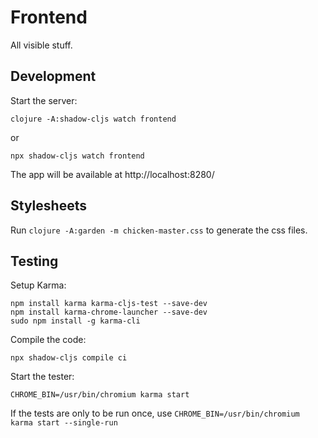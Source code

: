 # Frontend

All visible stuff.

## Development

Start the server:

    clojure -A:shadow-cljs watch frontend

or

    npx shadow-cljs watch frontend

The app will be available at http://localhost:8280/

## Stylesheets

Run `clojure -A:garden -m chicken-master.css` to generate the css files.

## Testing

Setup Karma:

    npm install karma karma-cljs-test --save-dev
    npm install karma-chrome-launcher --save-dev
    sudo npm install -g karma-cli

Compile the code:

    npx shadow-cljs compile ci

Start the tester:

    CHROME_BIN=/usr/bin/chromium karma start

If the tests are only to be run once, use `CHROME_BIN=/usr/bin/chromium karma start --single-run`
